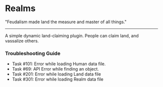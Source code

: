 # Realms
"Feudalism made land the measure and master of all things."
***
A simple dynamic land-claiming plugin. People can claim land, and vassalize others.

### Troubleshooting Guide
- Task #101: Error while loading Human data file.
- Task #69: API Error while finding an object.
- Task #201: Error while loading Land data file
- Task #301: Error while loading Realm data file